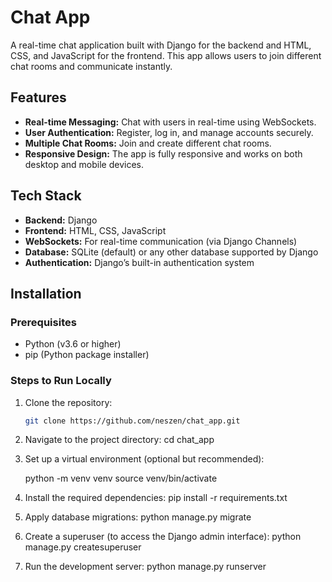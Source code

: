 # Chat App

A real-time chat application built with Django for the backend and HTML, CSS, and JavaScript for the frontend. This app allows users to join different chat rooms and communicate instantly.

## Features

- **Real-time Messaging:** Chat with users in real-time using WebSockets.
- **User Authentication:** Register, log in, and manage accounts securely.
- **Multiple Chat Rooms:** Join and create different chat rooms.
- **Responsive Design:** The app is fully responsive and works on both desktop and mobile devices.

## Tech Stack

- **Backend:** Django
- **Frontend:** HTML, CSS, JavaScript
- **WebSockets:** For real-time communication (via Django Channels)
- **Database:** SQLite (default) or any other database supported by Django
- **Authentication:** Django’s built-in authentication system

## Installation

### Prerequisites

- Python (v3.6 or higher)
- pip (Python package installer)

### Steps to Run Locally

1. Clone the repository:
   ```bash
   git clone https://github.com/neszen/chat_app.git
   
2. Navigate to the project directory:
      cd chat_app

3. Set up a virtual environment (optional but recommended):

      python -m venv venv
      source venv/bin/activate 

4. Install the required dependencies:
      pip install -r requirements.txt

5. Apply database migrations:
      python manage.py migrate

6. Create a superuser (to access the Django admin interface):
      python manage.py createsuperuser

7. Run the development server:
      python manage.py runserver
